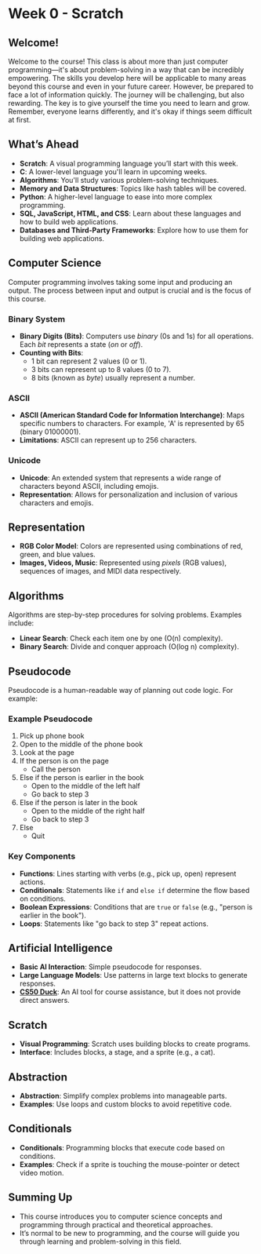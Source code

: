 # Week 0 - Scratch

## Welcome!
Welcome to the course! This class is about more than just computer programming—it's about problem-solving in a way that can be incredibly empowering. The skills you develop here will be applicable to many areas beyond this course and even in your future career. However, be prepared to face a lot of information quickly. The journey will be challenging, but also rewarding. The key is to give yourself the time you need to learn and grow. Remember, everyone learns differently, and it's okay if things seem difficult at first.

## What’s Ahead
- **Scratch**: A visual programming language you’ll start with this week.
- **C**: A lower-level language you'll learn in upcoming weeks.
- **Algorithms**: You'll study various problem-solving techniques.
- **Memory and Data Structures**: Topics like hash tables will be covered.
- **Python**: A higher-level language to ease into more complex programming.
- **SQL, JavaScript, HTML, and CSS**: Learn about these languages and how to build web applications.
- **Databases and Third-Party Frameworks**: Explore how to use them for building web applications.

## Computer Science
Computer programming involves taking some input and producing an output. The process between input and output is crucial and is the focus of this course.

### Binary System
- **Binary Digits (Bits)**: Computers use *binary* (0s and 1s) for all operations. Each *bit* represents a state (*on* or *off*).
- **Counting with Bits**: 
  - 1 bit can represent 2 values (0 or 1).
  - 3 bits can represent up to 8 values (0 to 7).
  - 8 bits (known as *byte*) usually represent a number. 

### ASCII
- **ASCII (American Standard Code for Information Interchange)**: Maps specific numbers to characters. For example, 'A' is represented by 65 (binary 01000001).
- **Limitations**: ASCII can represent up to 256 characters.

### Unicode
- **Unicode**: An extended system that represents a wide range of characters beyond ASCII, including emojis.
- **Representation**: Allows for personalization and inclusion of various characters and emojis.

## Representation
- **RGB Color Model**: Colors are represented using combinations of red, green, and blue values.
- **Images, Videos, Music**: Represented using *pixels* (RGB values), sequences of images, and MIDI data respectively.

## Algorithms
Algorithms are step-by-step procedures for solving problems. Examples include:
- **Linear Search**: Check each item one by one (O(n) complexity).
- **Binary Search**: Divide and conquer approach (O(log n) complexity).

## Pseudocode
Pseudocode is a human-readable way of planning out code logic. For example:

### Example Pseudocode

1. Pick up phone book
2. Open to the middle of the phone book
3. Look at the page
4. If the person is on the page
   - Call the person
5. Else if the person is earlier in the book
   - Open to the middle of the left half
   - Go back to step 3
6. Else if the person is later in the book
   - Open to the middle of the right half
   - Go back to step 3
7. Else
   - Quit

### Key Components

- **Functions**: Lines starting with verbs (e.g., pick up, open) represent actions.
- **Conditionals**: Statements like `if` and `else if` determine the flow based on conditions.
- **Boolean Expressions**: Conditions that are `true` or `false` (e.g., "person is earlier in the book").
- **Loops**: Statements like "go back to step 3" repeat actions.

## Artificial Intelligence
- **Basic AI Interaction**: Simple pseudocode for responses.
- **Large Language Models**: Use patterns in large text blocks to generate responses.
- [**CS50 Duck**](https://cs50.ai/): An AI tool for course assistance, but it does not provide direct answers.

## Scratch
- **Visual Programming**: Scratch uses building blocks to create programs.
- **Interface**: Includes blocks, a stage, and a sprite (e.g., a cat).
  
## Abstraction
- **Abstraction**: Simplify complex problems into manageable parts.
- **Examples**: Use loops and custom blocks to avoid repetitive code.

## Conditionals
- **Conditionals**: Programming blocks that execute code based on conditions.
- **Examples**: Check if a sprite is touching the mouse-pointer or detect video motion.

## Summing Up
- This course introduces you to computer science concepts and programming through practical and theoretical approaches.
- It’s normal to be new to programming, and the course will guide you through learning and problem-solving in this field.
